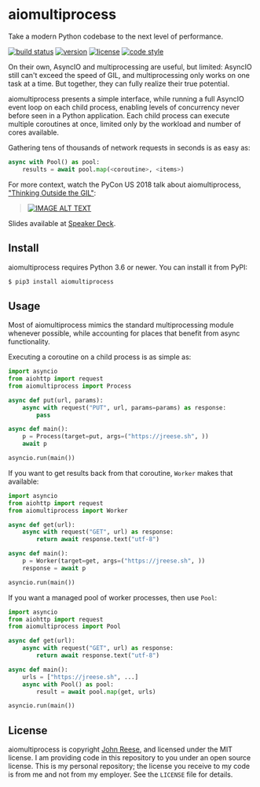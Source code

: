 aiomultiprocess
===============

Take a modern Python codebase to the next level of performance.

[![build status](https://travis-ci.org/jreese/aiomultiprocess.svg?branch=master)](https://travis-ci.org/jreese/aiomultiprocess)
[![version](https://img.shields.io/pypi/v/aiomultiprocess.svg)](https://pypi.org/project/aiomultiprocess)
[![license](https://img.shields.io/pypi/l/aiomultiprocess.svg)](https://github.com/jreese/aiomultiprocess/blob/master/LICENSE)
[![code style](https://img.shields.io/badge/code%20style-black-000000.svg)](https://github.com/ambv/black)

On their own, AsyncIO and multiprocessing are useful, but limited:
AsyncIO still can't exceed the speed of GIL, and multiprocessing only works on
one task at a time.  But together, they can fully realize their true potential.

aiomultiprocess presents a simple interface, while running a full AsyncIO event
loop on each child process, enabling levels of concurrency never before seen
in a Python application.  Each child process can execute multiple coroutines
at once, limited only by the workload and number of cores available.

Gathering tens of thousands of network requests in seconds is as easy as:

```python
async with Pool() as pool:
    results = await pool.map(<coroutine>, <items>)
```

For more context, watch the PyCon US 2018 talk about aiomultiprocess,
["Thinking Outside the GIL"][pycon-2018]:

> [![IMAGE ALT TEXT](http://img.youtube.com/vi/0kXaLh8Fz3k/0.jpg)](http://www.youtube.com/watch?v=0kXaLh8Fz3k "PyCon 2018 - John Reese - Thinking Outside the GIL with AsyncIO and Multiprocessing")

Slides available at [Speaker Deck](https://speakerdeck.com/jreese/thinking-outside-the-gil-2).


Install
-------

aiomultiprocess requires Python 3.6 or newer.
You can install it from PyPI:

```bash session
$ pip3 install aiomultiprocess
```


Usage
-----

Most of aiomultiprocess mimics the standard multiprocessing module whenever
possible, while accounting for places that benefit from async functionality.

Executing a coroutine on a child process is as simple as:

```python
import asyncio
from aiohttp import request
from aiomultiprocess import Process

async def put(url, params):
    async with request("PUT", url, params=params) as response:
        pass

async def main():
    p = Process(target=put, args=("https://jreese.sh", ))
    await p

asyncio.run(main())
```

If you want to get results back from that coroutine, `Worker` makes that available:

```python
import asyncio
from aiohttp import request
from aiomultiprocess import Worker

async def get(url):
    async with request("GET", url) as response:
        return await response.text("utf-8")

async def main():
    p = Worker(target=get, args=("https://jreese.sh", ))
    response = await p

asyncio.run(main())
```

If you want a managed pool of worker processes, then use `Pool`:

```python
import asyncio
from aiohttp import request
from aiomultiprocess import Pool

async def get(url):
    async with request("GET", url) as response:
        return await response.text("utf-8")

async def main():
    urls = ["https://jreese.sh", ...]
    async with Pool() as pool:
        result = await pool.map(get, urls)

asyncio.run(main())
```


License
-------

aiomultiprocess is copyright [John Reese](https://jreese.sh), and licensed under
the MIT license.  I am providing code in this repository to you under an open
source license.  This is my personal repository; the license you receive to
my code is from me and not from my employer. See the `LICENSE` file for details.


[pycon-2018]: https://www.youtube.com/watch?v=0kXaLh8Fz3k
